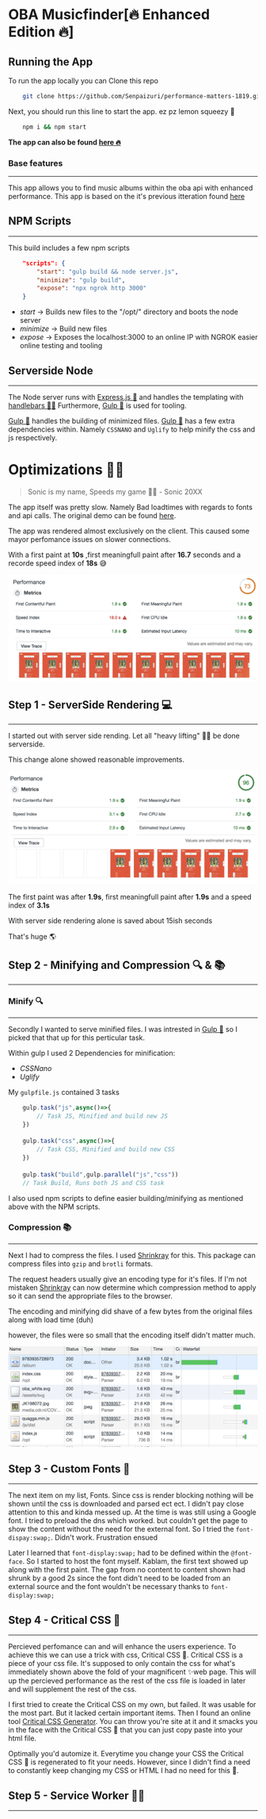 # OBA Musicfinder[🔥 Enhanced Edition 🔥]

## Running the App

To run the app locally you can Clone this repo

```bash
    git clone https://github.com/Senpaizuri/performance-matters-1819.git
```

Next, you should run this line to start the app. ez pz lemon squeezy 🍋

```bash
    npm i && npm start
```

__The app can also be found [here 🔥](https://performancebois.herokuapp.com/)__

### Base features
__________________

This app allows you to find music albums within the oba api with enhanced performance. This app is based on the it's previous itteration found [here](https://senpaizuri.github.io/project-1-1819/#album-9783935728973)

## NPM Scripts
__________________

This build includes a few npm scripts

```json
    "scripts": {
        "start": "gulp build && node server.js",
        "minimize": "gulp build",
        "expose": "npx ngrok http 3000"
    }
```

* *start* -> Builds new files to the "/opt/" directory and boots the node server
* *minimize* -> Build new files
* *expose* -> Exposes the localhost:3000 to an online IP with NGROK easier online testing and tooling

## Serverside Node
__________________

The Node server runs with [Express.js 🚅](https://expressjs.com/) and handles the templating with [handlebars 👨🏻](https://handlebarsjs.com/)
Furthermore, [Gulp 🍹](https://gulpjs.com/) is used for tooling.

[Gulp 🍹](https://gulpjs.com/) handles the building of minimized files.
[Gulp 🍹](https://gulpjs.com/) has a few extra dependencies within.
Namely `CSSNANO` and `Uglify` to help minify the css and js respectively.

# Optimizations 🏃🏻

> Sonic is my name, Speeds my game 🏃🏻 - Sonic 20XX

The app itself was pretty slow.
Namely Bad loadtimes with regards to fonts and api calls.
The original demo can be found [here](https://senpaizuri.github.io/project-1-1819/).

The app was rendered almost exclusively on the client.
This caused some mayor perfomance issues on slower connections.

With a first paint at __10s__ ,first meaningfull paint after __16.7__ seconds and a recorde speed index of __18s__ 😅

![Audit screenshot with horrible loadtimes](./screenshots/audit[slow].png)

## Step 1 - ServerSide Rendering 💻
__________________

I started out with server side rending.
Let all "heavy lifting" 🏋🏻‍ be done serverside.

This change alone showed reasonable improvements.

![Audit screenshot with slight improvements](./screenshots/audit[serverSide].png)

The first paint was after __1.9s__, first meaningfull paint after __1.9s__ and a speed index of  __3.1s__

With server side rendering alone is saved about 15ish seconds

That's huge 🌎

## Step 2 - Minifying and Compression 🔍 & 📚
__________________

### Minify 🔍
__________________

Secondly I wanted to serve minified files.
I was intrested in [Gulp 🍹](https://gulpjs.com/) so I picked that that up for this perticular task.

Within gulp I used 2 Dependencies for minification:
* *CSSNano*
* *Uglify*

My `gulpfile.js` contained 3 tasks
```javascript
    gulp.task("js",async()=>{ 
        // Task JS, Minified and build new JS
    })

    gulp.task("css",async()=>{
        // Task CSS, Minified and build new CSS
    })

    gulp.task("build",gulp.parallel("js","css"))
    // Task Build, Runs both JS and CSS task
```

I also used npm scripts to define easier building/minifying as mentioned above with the NPM scripts.

### Compression 📚
__________________

Next I had to compress the files.
I used [Shrinkray](https://www.npmjs.com/package/shrink-ray) for this.
This package can compress files into `gzip` and `brotli` formats.

The request headers usually give an encoding type for it's files.
If I'm not mistaken [Shrinkray](https://www.npmjs.com/package/shrink-ray) can now determine which compression method to apply so it can send the appropriate files to the browser.

The encoding and minifying did shave of a few bytes from the original files along with load time (duh)

however, the files were so small that the encoding itself didn't matter much.

![Encoding list](./screenshots/encoding.png)

## Step 3 - Custom Fonts 🔡
__________________

The next item on my list, Fonts.
Since css is render blocking nothing will be shown until the css is downloaded and parsed ect ect.
I didn't pay close attention to this and kinda messed up.
At the time is was still using a Google font. I tried to preload the dns which worked. but couldn't get the page to show the content without the need for the external font.
So I tried the `font-dispay:swap;`. Didn't work. Frustration ensued

Later I learned that `font-display:swap;` had to be defined within the `@font-face`.
So I started to host the font myself.
Kablam, the first text showed up along with the first paint.
The gap from no content to content shown had shrunk by a good 2s since the font didn't need to be loaded from an external source and the font wouldn't be necessary thanks to `font-display:swap;`

## Step 4 - Critical CSS 🚨
__________________

Percieved perfomance can and will enhance the users experience.
To achieve this we can use a trick with css, Critical CSS 🚨.
Critical CSS is a piece of your css file. 
It's supposed to only contain the css for what's immediately shown above the fold of your magnificent ✨web page.
This will up the percieved performance as the rest of the css file is loaded in later and will supplement the rest of the css.

I first tried to create the Critical CSS on my own, but failed. It was usable for the most part. But it lacked certain important items.
Then I found an online tool [Critical CSS Generator](https://jonassebastianohlsson.com/criticalpathcssgenerator/).
You can throw you're site at it and it smacks you in the face with the Critical CSS 🚨 that you can just copy paste into your html file.

Optimally you'd automize it. Everytime you change your CSS the Critical CSS 🚨 is regenerated to fit your needs. However, since I didn't find a need to constantly keep changing my CSS or HTML I had no need for this 🤷‍.

## Step 5 - Service Worker 👨‍💻
___________________




<!-- Add a link to your live demo in Github Pages 🌐-->

<!-- ☝️ replace this description with a description of your own work -->

<!-- Add a nice image here at the end of the week, showing off your shiny frontend 📸 -->

<!-- Maybe a table of contents here? 📚 -->

<!-- How about a section that describes how to install this project? 🤓 -->

<!-- ...but how does one use this project? What are its features 🤔 -->

<!-- What external data source is featured in your project and what are its properties 🌠 -->

<!-- Maybe a checklist of done stuff and stuff still on your wishlist? ✅ -->

<!-- How about a license here? 📜 (or is it a licence?) 🤷 -->
